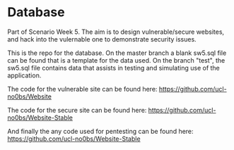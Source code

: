# Database

Part of Scenario Week 5. The aim is to design vulnerable/secure websites, and hack into the vulernable one to demonstrate security issues.

This is the repo for the database. On the master branch a blank sw5.sql file can be found that is a template for the data used. On the branch "test", the sw5.sql file contains data that assists in testing and simulating use of the application.

The code for the vulnerable site can be found here: https://github.com/ucl-no0bs/Website

The code for the secure site can be found here: https://github.com/ucl-no0bs/Website-Stable

And finally the any code used for pentesting can be found here: https://github.com/ucl-no0bs/Website-Stable
